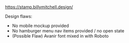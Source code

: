 https://stamp.billymitchell.design/

Design flaws:
- No mobile mockup provided
- No hamburger menu nav items provided / no open state
- (Possible Flaw) Avanir font mixed in with Roboto
